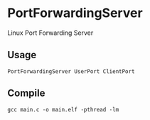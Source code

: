 # PortForwardingServer
Linux Port Forwarding Server
## Usage
    PortForwardingServer UserPort ClientPort
## Compile
    gcc main.c -o main.elf -pthread -lm
